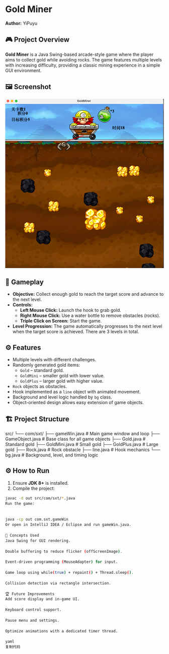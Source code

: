 # Gold Miner

**Author:** YiPuyu

## 🎮 Project Overview
**Gold Miner** is a Java Swing-based arcade-style game where the player aims to collect gold while avoiding rocks. The game features multiple levels with increasing difficulty, providing a classic mining experience in a simple GUI environment.

## 🖼️ Screenshot
![说明](9496ed323f567bf74738d65758d1b33c.png)

## 🧩 Gameplay
- **Objective:** Collect enough gold to reach the target score and advance to the next level.
- **Controls:**
  - **Left Mouse Click:** Launch the hook to grab gold.
  - **Right Mouse Click:** Use a water bottle to remove obstacles (rocks).
  - **Triple Click on Screen:** Start the game.
- **Level Progression:** The game automatically progresses to the next level when the target score is achieved. There are 3 levels in total.

## ⚙️ Features
- Multiple levels with different challenges.
- Randomly generated gold items:
  - `Gold` – standard gold.
  - `GoldMini` – smaller gold with lower value.
  - `GoldPlus` – larger gold with higher value.
- `Rock` objects as obstacles.
- Hook implemented as a `line` object with animated movement.
- Background and level logic handled by `bg` class.
- Object-oriented design allows easy extension of game objects.

## 🏗️ Project Structure
src/
└── com/sxt/
├── gameWin.java # Main game window and loop
├── GameObject.java # Base class for all game objects
├── Gold.java # Standard gold
├── GoldMini.java # Small gold
├── GoldPlus.java # Large gold
├── Rock.java # Rock obstacle
├── line.java # Hook mechanics
└── bg.java # Background, level, and timing logic



## ⚙️ How to Run
1. Ensure **JDK 8+** is installed.
2. Compile the project:
```bash
javac -d out src/com/sxt/*.java
Run the game:


java -cp out com.sxt.gameWin
Or open in IntelliJ IDEA / Eclipse and run gameWin.java.

🧠 Concepts Used
Java Swing for GUI rendering.

Double buffering to reduce flicker (offScreenImage).

Event-driven programming (MouseAdapter) for input.

Game loop using while(true) + repaint() + Thread.sleep().

Collision detection via rectangle intersection.

🏆 Future Improvements
Add score display and in-game UI.

Keyboard control support.

Pause menu and settings.

Optimize animations with a dedicated timer thread.

yaml
复制代码

